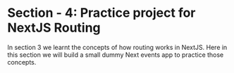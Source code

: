 # Section - 4: Practice project for NextJS Routing

In section 3 we learnt the concepts of how routing works in NextJS. Here in this section we will build a small dummy Next events app to practice those concepts.
